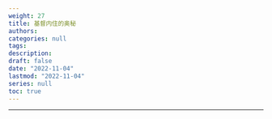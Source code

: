 ```yaml
---
weight: 27
title: 基督内住的奥秘
authors:
categories: null
tags:
description: 
draft: false
date: "2022-11-04"
lastmod: "2022-11-04"
series: null
toc: true
---
```



<!--more-->
---


